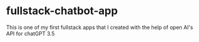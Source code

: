 # fullstack-chatbot-app
This is one of my first fullstack apps that I created with the help of open AI's API for 
chatGPT 3.5

